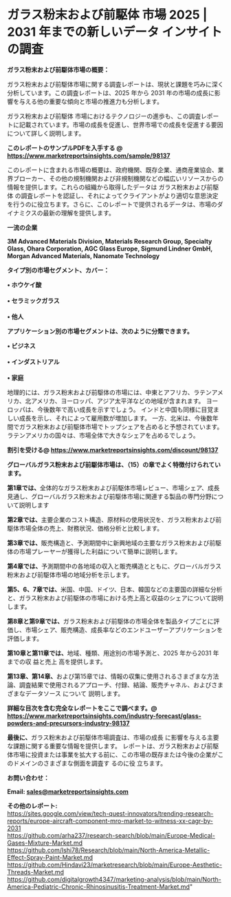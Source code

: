 # ガラス粉末および前駆体 市場 2025 | 2031 年までの新しいデータ インサイトの調査

<strong><b>ガラス粉末および前駆体市場の概要：</b></strong>

ガラス粉末および前駆体市場に関する調査レポートは、現状と課題を巧みに深く分析しています。この調査レポートは、2025 年から 2031 年の市場の成長に影響を与える他の重要な傾向と市場の推進力も分析します。

ガラス粉末および前駆体 市場におけるテクノロジーの進歩も、この調査レポートに記載されています。市場の成長を促進し、世界市場での成長を促進する要因について詳しく説明します。

<strong>このレポートのサンプルPDFを入手する @ <a href=https://www.marketreportsinsights.com/sample/98137>https://www.marketreportsinsights.com/sample/98137</a></strong>

このレポートに含まれる市場の概要は、政府機関、既存企業、通商産業協会、業界ブローカー、その他の規制機関および非規制機関などの幅広いリソースからの情報を提供します。これらの組織から取得したデータは ガラス粉末および前駆体 の調査レポートを認証し、それによってクライアントがより適切な意思決定を行うのに役立ちます。さらに、このレポートで提供されるデータは、市場のダイナミクスの最新の理解を提供します。

<strong>一流の企業</strong>

<strong><b>3M Advanced Materials Division, Materials Research Group, Specialty Glass, Ohara Corporation, AGC Glass Europe, Sigmund Lindner GmbH, Morgan Advanced Materials, Nanomate Technology</b></strong>

<strong><b>タイプ別の市場セグメント、カバー：</b></strong>

<strong>• ホウケイ酸<br><br>• セラミックガラス<br><br>• 他人</strong>

<strong><b>アプリケーション別の市場セグメントは、次のように分類できます。</b></strong>

<strong>• ビジネス<br><br>• インダストリアル<br><br>• 家庭</strong>

 地理的には、ガラス粉末および前駆体の市場には、中東とアフリカ、ラテンアメリカ、北アメリカ、ヨーロッパ、アジア太平洋などの地域が含まれます。 ヨーロッパは、今後数年で高い成長を示すでしょう。 インドと中国も同様に目覚ましい成長を示し、それによって雇用数が増加します。 一方、北米は、今後数年間でガラス粉末および前駆体市場でトップシェアを占めると予想されています。 ラテンアメリカの国々は、市場全体で大きなシェアを占めるでしょう。

<strong>割引を受ける@ <a href=https://www.marketreportsinsights.com/discount/98137>https://www.marketreportsinsights.com/discount/98137</a></strong>

<strong><b>グローバルガラス粉末および前駆体市場は、（15）の章でよく特徴付けられています。</b></strong>

<strong><b>第</b></strong><strong><b>1章では、</b></strong>全体的なガラス粉末および前駆体市場レビュー、市場シェア、成長見通し、グローバルガラス粉末および前駆体市場に関連する製品の専門分野について説明します

<strong><b>第2章では、</b></strong>主要企業のコスト構造、原材料の使用状況を、ガラス粉末および前駆体市場全体の売上、財務状況、価格分析と比較します。

<strong><b>第3章では、</b></strong>販売構造と、予測期間中に新興地域の主要なガラス粉末および前駆体の市場プレーヤーが獲得した利益について簡単に説明します。

<strong><b>第4章では、</b></strong>予測期間中の各地域の収入と販売構造とともに、グローバルガラス粉末および前駆体市場の地域分析を示します。

<strong><b>第5、6、7章では、</b></strong>米国、中国、ドイツ、日本、韓国などの主要国の詳細な分析と、ガラス粉末および前駆体の市場における売上高と収益のシェアについて説明します。

<strong><b>第8章と第9章では、</b></strong>ガラス粉末および前駆体の市場全体を製品タイプごとに評価し、市場シェア、販売構造、成長率などのエンドユーザーアプリケーションを評価します。

<strong><b>第10章と第11章では、</b></strong>地域、種類、用途別の市場予測と、2025 年から2031 年までの収 益と売上 高を提供します。

<strong><b>第13章、第14章、</b></strong>および第15章では、情報の収集に使用されるさまざまな方法論、調査結果で使用されるアプローチ、付録、結論、販売チャネル、およびさまざまなデータソース について 説明します。

<strong>詳細な目次を含む完全なレポートをここで調べます。@ <a href=https://www.marketreportsinsights.com/industry-forecast/glass-powders-and-precursors-industry-98137>https://www.marketreportsinsights.com/industry-forecast/glass-powders-and-precursors-industry-98137</a></strong>

<strong><b>最後に、</b></strong>ガラス粉末および前駆体市場調査は、市場の成長 に影響を</a>与える主要な課題に関する重要な情報を提供します。 レポートは、ガラス粉末および前駆体市場に投資または事業を拡大する前に、この市場の既存または今後の企業がこのドメインのさまざまな側面を調査す るのに役 立ちます。

<strong><b>お問い合わせ：</b></strong>

<strong>Email: </strong><a href=mailto:sales@marketreportsinsights.com><strong>sales@marketreportsinsights.com</strong></a>

<strong>その他のレポート:</strong>
<br>
<a href=https://sites.google.com/view/tech-quest-innovators/trending-research-reports/europe-aircraft-component-mro-market-to-witness-xx-cagr-by-2031>https://sites.google.com/view/tech-quest-innovators/trending-research-reports/europe-aircraft-component-mro-market-to-witness-xx-cagr-by-2031</a>
<br>
<a href=https://github.com/arha237/research-search/blob/main/Europe-Medical-Gases-Mixture-Market.md>https://github.com/arha237/research-search/blob/main/Europe-Medical-Gases-Mixture-Market.md</a>
<br>
<a href=https://github.com/Ishi78/Research/blob/main/North-America-Metallic-Effect-Spray-Paint-Market.md>https://github.com/Ishi78/Research/blob/main/North-America-Metallic-Effect-Spray-Paint-Market.md</a>
<br>
<a href=https://github.com/Hindavi23/marketresearch/blob/main/Europe-Aesthetic-Threads-Market.md>https://github.com/Hindavi23/marketresearch/blob/main/Europe-Aesthetic-Threads-Market.md</a>
<br>
<a href=https://github.com/digitalgrowth4347/marketing-analysis/blob/main/North-America-Pediatric-Chronic-Rhinosinusitis-Treatment-Market.md>https://github.com/digitalgrowth4347/marketing-analysis/blob/main/North-America-Pediatric-Chronic-Rhinosinusitis-Treatment-Market.md</a>"

